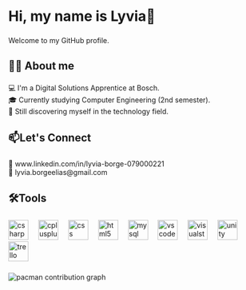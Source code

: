 <h1 align="left">Hi, my name is Lyvia👋</h1>

###

<p align="left">Welcome to my GitHub profile.</p>

###

<h2 align="left">🙋‍♀️ About me</h2>

###

<p align="left">💻 I'm a Digital Solutions Apprentice at Bosch.<br>🎓 Currently studying Computer Engineering (2nd semester).<br>🌟 Still discovering myself in the technology field.</p>

###

<h2 align="left">📫Let's Connect</h2>

###

<p align="left">💼 www.linkedin.com/in/lyvia-borge-079000221<br>📧 lyvia.borgeelias@gmail.com</p>

###

<h2 align="left">🛠Tools</h2>

###

<div align="left">
  <img src="https://cdn.jsdelivr.net/gh/devicons/devicon/icons/csharp/csharp-original.svg" height="40" alt="csharp logo"  />
  <img width="12" />
  <img src="https://cdn.jsdelivr.net/gh/devicons/devicon/icons/cplusplus/cplusplus-original.svg" height="40" alt="cplusplus logo"  />
  <img width="12" />
  <img src="https://cdn.jsdelivr.net/gh/devicons/devicon/icons/css3/css3-original.svg" height="40" alt="css logo"  />
  <img width="12" />
  <img src="https://cdn.jsdelivr.net/gh/devicons/devicon/icons/html5/html5-original.svg" height="40" alt="html5 logo"  />
  <img width="12" />
  <img src="https://cdn.jsdelivr.net/gh/devicons/devicon/icons/mysql/mysql-original.svg" height="40" alt="mysql logo"  />
  <img width="12" />
  <img src="https://cdn.jsdelivr.net/gh/devicons/devicon/icons/vscode/vscode-original.svg" height="40" alt="vscode logo"  />
  <img width="12" />
  <img src="https://cdn.jsdelivr.net/gh/devicons/devicon/icons/visualstudio/visualstudio-plain.svg" height="40" alt="visualstudio logo"  />
  <img width="12" />
  <img src="https://cdn.jsdelivr.net/gh/devicons/devicon/icons/unity/unity-original.svg" height="40" alt="unity logo"  />
  <img width="12" />
  <img src="https://cdn.jsdelivr.net/gh/devicons/devicon/icons/trello/trello-plain.svg" height="40" alt="trello logo"  />
</div>

###

<div align="left">
</div>

###

<picture>
  <source media="(prefers-color-scheme: dark)" srcset="https://raw.githubusercontent.com/lyviaborgeelias/lyviaborgeelias/output/pacman-contribution-graph-dark.svg">
  <source media="(prefers-color-scheme: light)" srcset="https://raw.githubusercontent.com/lyviaborgeelias/lyviaborgeelias/output/pacman-contribution-graph.svg">
  <img alt="pacman contribution graph" src="https://raw.githubusercontent.com/lyviaborgeelias/lyviaborgeelias/output/pacman-contribution-graph.svg">
</picture>
 
 ###
